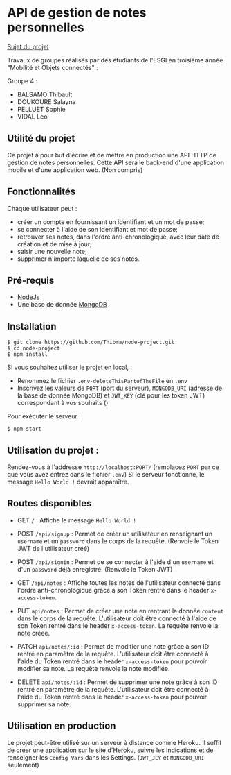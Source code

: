 # API de gestion de notes personnelles

[Sujet du projet](http://adrienjoly.com/cours-nodejs/05-proj/)

Travaux de groupes réalisés par des étudiants de l'ESGI en troisième année "Mobilité et Objets connectés" :

Groupe 4 :
- BALSAMO Thibault
- DOUKOURE Salayna
- PELLUET Sophie
- VIDAL Leo

## Utilité du projet
Ce projet à pour but d'écrire et de mettre en production une API HTTP de gestion de notes personnelles. Cette API sera le back-end d'une application mobile et d'une application web. (Non compris)

## Fonctionnalités
Chaque utilisateur peut :
- créer un compte en fournissant un identifiant et un mot de passe;
- se connecter à l'aide de son identifiant et mot de passe;
- retrouver ses notes, dans l'ordre anti-chronologique, avec leur date de création et de mise à jour;
- saisir une nouvelle note;
- supprimer n'importe laquelle de ses notes.

## Pré-requis
- [NodeJs](https://nodejs.org/en/)
- Une base de donnée [MongoDB](https://www.mongodb.com/fr)

## Installation
```
$ git clone https://github.com/Thibma/node-project.git
$ cd node-project
$ npm install
```
Si vous souhaitez utiliser le projet en local, :
- Renommez le fichier `.env-deleteThisPartofTheFile` en `.env`
- Inscrivez les valeurs de `PORT` (port du serveur), `MONGODB_URI` (adresse de la base de donnée MongoDB) et `JWT_KEY` (clé pour les token JWT) correspondant à vos souhaits ()

Pour exécuter le serveur :
```
$ npm start
```

## Utilisation du projet :
Rendez-vous à l'addresse `http://localhost:PORT/` (remplacez `PORT` par ce que vous avez entrez dans le fichier `.env`)
Si le serveur fonctionne, le message `Hello World !` devrait apparaître.

## Routes disponibles
- GET `/` : Affiche le message `Hello World !`

- POST `/api/signup` : Permet de créer un utilisateur en renseignant un `username` et un `password` dans le corps de la requête. (Renvoie le Token JWT de l'utilisateur créé)

- POST `/api/signin` : Permet de se connecter à l'aide d'un `username` et d'un `password` déjà enregistré. (Renvoie le Token JWT)

- GET `/api/notes` : Affiche toutes les notes de l'utilisateur connecté dans l'ordre anti-chronologique grâce à son Token rentré dans le header `x-access-token`.

- PUT `api/notes` : Permet de créer une note en rentrant la donnée `content` dans le corps de la requête. L'utilisateur doit être connecté à l'aide de son Token rentré dans le header `x-access-token`. La requête renvoie la note créee.

- PATCH `api/notes/:id` : Permet de modifier une note grâce à son ID rentré en paramètre de la requête. L'utilisateur doit être connecté à l'aide du Token rentré dans le header `x-access-token` pour pouvoir modifier sa note. La requête renvoie la note modifiée.

- DELETE `api/notes/:id` : Permet de supprimer une note grâce à son ID rentré en paramètre de la requête. L'utilisateur doit être connecté à l'aide du Token rentré dans le header `x-access-token` pour pouvoir supprimer sa note.

## Utilisation en production
Le projet peut-être utilisé sur un serveur à distance comme Heroku. Il suffit de créer une application sur le site d'[Heroku](https://www.heroku.com/), suivre les indications et de renseigner les `Config Vars` dans les Settings. (`JWT_JEY` et `MONGODB_URI` seulement)